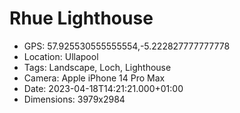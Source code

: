 # Rhue Lighthouse

- GPS: 57.925530555555554,-5.222827777777778
- Location: Ullapool
- Tags: Landscape, Loch, Lighthouse
- Camera: Apple iPhone 14 Pro Max
- Date: 2023-04-18T14:21:21.000+01:00
- Dimensions: 3979x2984
